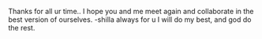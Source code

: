 Thanks for all ur time..
I hope you and me meet again and collaborate in the best version of ourselves.
-shilla always for u
I will do my best, and god do the rest.


